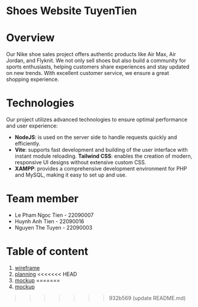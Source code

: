 # Shoes Website TuyenTien

# Overview
Our Nike shoe sales project offers authentic products like Air Max, Air Jordan, and Flyknit. We not only sell shoes but also build a community for sports enthusiasts, helping customers share experiences and stay updated on new trends. With excellent customer service, we ensure a great shopping experience.

# Technologies
Our project utilizes advanced technologies to ensure optimal performance and user experience:
  - **NodeJS**: is used on the server side to handle requests quickly and efficiently.
  - **Vite**: supports fast development and building of the user interface with instant module reloading.
    **Tailwind CSS**: enables the creation of modern, responsive UI designs without extensive custom CSS.
  - **XAMPP**: provides a comprehensive development environment for PHP and MySQL, making it easy to set up and use.

# Team member

- Le Pham Ngoc Tien - 22090007
- Huynh Anh Tien - 22090016
- Nguyen The Tuyen - 22090003

# Table of content

1. [wireframe](./wireframe/README.md)
2. [planning](./planning/README.md)
<<<<<<< HEAD
3. [mockup](./mockup/)
=======
3. [mockup](./mockup/)
>>>>>>> 932b569 (update README.md)
